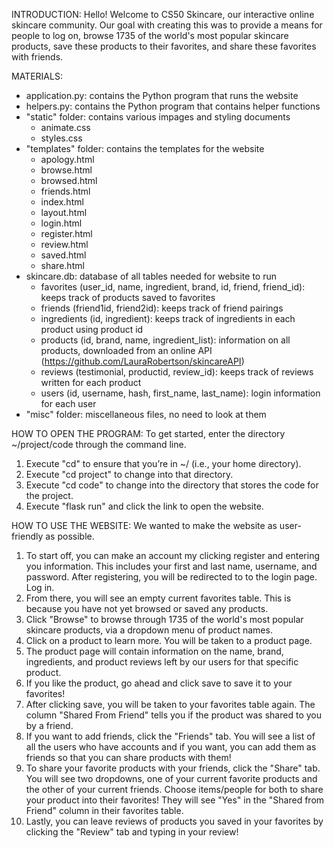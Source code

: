 INTRODUCTION:
Hello! Welcome to CS50 Skincare, our interactive online skincare community. Our goal with creating this was to provide a means for people to log on,
browse 1735 of the world's most popular skincare products, save these products to their favorites, and share these favorites with friends.

MATERIALS:
- application.py: contains the Python program that runs the website
- helpers.py: contains the Python program that contains helper functions
- "static" folder: contains various impages and styling documents
    - animate.css
    - styles.css
- "templates" folder: contains the templates for the website
    - apology.html
    - browse.html
    - browsed.html
    - friends.html
    - index.html
    - layout.html
    - login.html
    - register.html
    - review.html
    - saved.html
    - share.html
- skincare.db: database of all tables needed for website to run
    - favorites (user_id, name, ingredient, brand, id, friend, friend_id): keeps track of products saved to favorites
    - friends (friend1id, friend2id): keeps track of friend pairings
    - ingredients (id, ingredient): keeps track of ingredients in each product using product id
    - products (id, brand, name, ingredient_list): information on all products, downloaded from an online API (https://github.com/LauraRobertson/skincareAPI)
    - reviews (testimonial, productid, review_id): keeps track of reviews written for each product
    - users (id, username, hash, first_name, last_name): login information for each user
- "misc" folder: miscellaneous files, no need to look at them

HOW TO OPEN THE PROGRAM:
To get started, enter the directory ~/project/code through the command line.
1) Execute "cd" to ensure that you’re in ~/ (i.e., your home directory).
2) Execute "cd project" to change into that directory.
3) Execute "cd code" to change into the directory that stores the code for the project.
4) Execute "flask run" and click the link to open the website.

HOW TO USE THE WEBSITE:
We wanted to make the website as user-friendly as possible.
1) To start off, you can make an account my clicking register and entering you information. This includes your first and last name, username, and password. After registering, you will be redirected to
to the login page. Log in.
2) From there, you will see an empty current favorites table. This is because you have not yet browsed or saved any products.
3) Click "Browse" to browse through 1735 of the world's most popular skincare products, via a dropdown menu of product names.
4) Click on a product to learn more. You will be taken to a product page.
5) The product page will contain information on the name, brand, ingredients, and product reviews left by our users for that specific product.
6) If you like the product, go ahead and click save to save it to your favorites!
7) After clicking save, you will be taken to your favorites table again. The column "Shared From Friend" tells you if the product was shared to you by
a friend.
8) If you want to add friends, click the "Friends" tab. You will see a list of all the users who have accounts and if you want, you can add them as
friends so that you can share products with them!
9) To share your favorite products with your friends, click the "Share" tab. You will see two dropdowns, one of your current favorite products and the
other of your current friends. Choose items/people for both to share your product into their favorites! They will see "Yes" in the "Shared from Friend" column in their favorites table.
10) Lastly, you can leave reviews of products you saved in your favorites by clicking the "Review" tab and typing in your review!